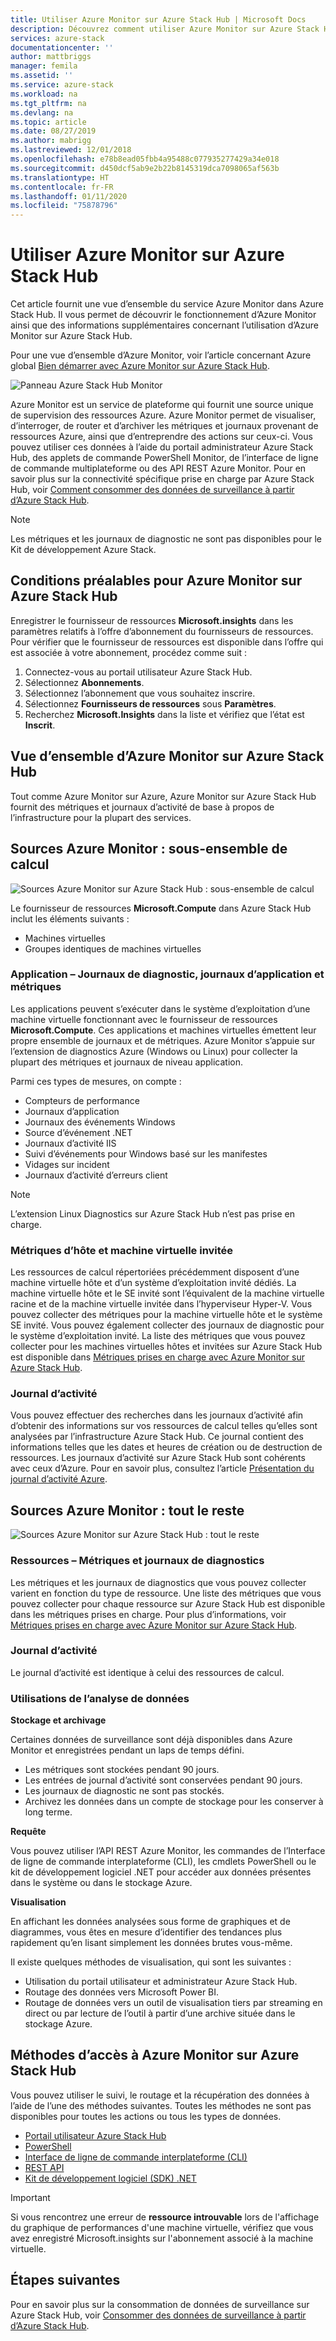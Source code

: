 ```yaml
---
title: Utiliser Azure Monitor sur Azure Stack Hub | Microsoft Docs
description: Découvrez comment utiliser Azure Monitor sur Azure Stack Hub.
services: azure-stack
documentationcenter: ''
author: mattbriggs
manager: femila
ms.assetid: ''
ms.service: azure-stack
ms.workload: na
ms.tgt_pltfrm: na
ms.devlang: na
ms.topic: article
ms.date: 08/27/2019
ms.author: mabrigg
ms.lastreviewed: 12/01/2018
ms.openlocfilehash: e78b8ead05fbb4a95488c077935277429a34e018
ms.sourcegitcommit: d450dcf5ab9e2b22b8145319dca7098065af563b
ms.translationtype: HT
ms.contentlocale: fr-FR
ms.lasthandoff: 01/11/2020
ms.locfileid: "75878796"
---
```

# <a name="use-azure-monitor-on-azure-stack-hub"></a>Utiliser Azure Monitor sur Azure Stack Hub

Cet article fournit une vue d’ensemble du service Azure Monitor dans Azure Stack Hub. Il vous permet de découvrir le fonctionnement d’Azure Monitor ainsi que des informations supplémentaires concernant l’utilisation d’Azure Monitor sur Azure Stack Hub. 

Pour une vue d’ensemble d’Azure Monitor, voir l’article concernant Azure global [Bien démarrer avec Azure Monitor sur Azure Stack Hub](https://docs.microsoft.com/azure/monitoring-and-diagnostics/monitoring-get-started).

![Panneau Azure Stack Hub Monitor](./media/azure-stack-metrics-azure-data/azs-monitor.png)

Azure Monitor est un service de plateforme qui fournit une source unique de supervision des ressources Azure. Azure Monitor permet de visualiser, d’interroger, de router et d’archiver les métriques et journaux provenant de ressources Azure, ainsi que d’entreprendre des actions sur ceux-ci. Vous pouvez utiliser ces données à l’aide du portail administrateur Azure Stack Hub, des applets de commande PowerShell Monitor, de l’interface de ligne de commande multiplateforme ou des API REST Azure Monitor. Pour en savoir plus sur la connectivité spécifique prise en charge par Azure Stack Hub, voir [Comment consommer des données de surveillance à partir d’Azure Stack Hub](azure-stack-metrics-monitor.md).

> [!Note]
> Les métriques et les journaux de diagnostic ne sont pas disponibles pour le Kit de développement Azure Stack.

## <a name="prerequisites-for-azure-monitor-on-azure-stack-hub"></a>Conditions préalables pour Azure Monitor sur Azure Stack Hub

Enregistrer le fournisseur de ressources **Microsoft.insights** dans les paramètres relatifs à l’offre d’abonnement du fournisseurs de ressources. Pour vérifier que le fournisseur de ressources est disponible dans l’offre qui est associée à votre abonnement, procédez comme suit :

1. Connectez-vous au portail utilisateur Azure Stack Hub.
2. Sélectionnez **Abonnements**.
3. Sélectionnez l’abonnement que vous souhaitez inscrire.
4. Sélectionnez **Fournisseurs de ressources** sous **Paramètres**. 
5. Recherchez **Microsoft.Insights** dans la liste et vérifiez que l’état est **Inscrit**.

## <a name="overview-of-azure-monitor-on-azure-stack-hub"></a>Vue d’ensemble d’Azure Monitor sur Azure Stack Hub

Tout comme Azure Monitor sur Azure, Azure Monitor sur Azure Stack Hub fournit des métriques et journaux d’activité de base à propos de l’infrastructure pour la plupart des services.

## <a name="azure-monitor-sources-compute-subset"></a>Sources Azure Monitor : sous-ensemble de calcul

![Sources Azure Monitor sur Azure Stack Hub : sous-ensemble de calcul](media//azure-stack-metrics-azure-data/azs-monitor-computersubset.png)

Le fournisseur de ressources **Microsoft.Compute** dans Azure Stack Hub inclut les éléments suivants :
 - Machines virtuelles 
 - Groupes identiques de machines virtuelles

### <a name="application---diagnostics-logs-app-logs-and-metrics"></a>Application – Journaux de diagnostic, journaux d’application et métriques

Les applications peuvent s’exécuter dans le système d’exploitation d’une machine virtuelle fonctionnant avec le fournisseur de ressources **Microsoft.Compute**. Ces applications et machines virtuelles émettent leur propre ensemble de journaux et de métriques. Azure Monitor s’appuie sur l’extension de diagnostics Azure (Windows ou Linux) pour collecter la plupart des métriques et journaux de niveau application.

Parmi ces types de mesures, on compte :
 - Compteurs de performance
 - Journaux d’application
 - Journaux des événements Windows
 - Source d’événement .NET
 - Journaux d’activité IIS
 - Suivi d’événements pour Windows basé sur les manifestes
 - Vidages sur incident
 - Journaux d’activité d’erreurs client

> [!Note]  
> L’extension Linux Diagnostics sur Azure Stack Hub n’est pas prise en charge.

### <a name="host-and-guest-vm-metrics"></a>Métriques d’hôte et machine virtuelle invitée

Les ressources de calcul répertoriées précédemment disposent d’une machine virtuelle hôte et d’un système d’exploitation invité dédiés. La machine virtuelle hôte et le SE invité sont l’équivalent de la machine virtuelle racine et de la machine virtuelle invitée dans l’hyperviseur Hyper-V. Vous pouvez collecter des métriques pour la machine virtuelle hôte et le système SE invité. Vous pouvez également collecter des journaux de diagnostic pour le système d’exploitation invité. La liste des métriques que vous pouvez collecter pour les machines virtuelles hôtes et invitées sur Azure Stack Hub est disponible dans [Métriques prises en charge avec Azure Monitor sur Azure Stack Hub](azure-stack-metrics-supported.md). 

### <a name="activity-log"></a>Journal d’activité

Vous pouvez effectuer des recherches dans les journaux d’activité afin d’obtenir des informations sur vos ressources de calcul telles qu’elles sont analysées par l’infrastructure Azure Stack Hub. Ce journal contient des informations telles que les dates et heures de création ou de destruction de ressources. Les journaux d’activité sur Azure Stack Hub sont cohérents avec ceux d’Azure. Pour en savoir plus, consultez l’article [Présentation du journal d’activité Azure](https://docs.microsoft.com/azure/monitoring-and-diagnostics/monitoring-overview-activity-logs). 


## <a name="azure-monitor-sources-everything-else"></a>Sources Azure Monitor : tout le reste

![Sources Azure Monitor sur Azure Stack Hub : tout le reste](media//azure-stack-metrics-azure-data/azs-monitor-othersubset.png)

### <a name="resources---metrics-and-diagnostics-logs"></a>Ressources – Métriques et journaux de diagnostics

Les métriques et les journaux de diagnostics que vous pouvez collecter varient en fonction du type de ressource. Une liste des métriques que vous pouvez collecter pour chaque ressource sur Azure Stack Hub est disponible dans les métriques prises en charge. Pour plus d’informations, voir [Métriques prises en charge avec Azure Monitor sur Azure Stack Hub](azure-stack-metrics-supported.md).

### <a name="activity-log"></a>Journal d’activité

Le journal d’activité est identique à celui des ressources de calcul. 

### <a name="uses-for-monitoring-data"></a>Utilisations de l’analyse de données

**Stockage et archivage**  

Certaines données de surveillance sont déjà disponibles dans Azure Monitor et enregistrées pendant un laps de temps défini. 
 - Les métriques sont stockées pendant 90 jours. 
 - Les entrées de journal d’activité sont conservées pendant 90 jours. 
 - Les journaux de diagnostic ne sont pas stockés.
 - Archivez les données dans un compte de stockage pour les conserver à long terme.

**Requête**  

Vous pouvez utiliser l’API REST Azure Monitor, les commandes de l’Interface de ligne de commande interplateforme (CLI), les cmdlets PowerShell ou le kit de développement logiciel .NET pour accéder aux données présentes dans le système ou dans le stockage Azure. 

**Visualisation**

En affichant les données analysées sous forme de graphiques et de diagrammes, vous êtes en mesure d’identifier des tendances plus rapidement qu’en lisant simplement les données brutes vous-même. 

Il existe quelques méthodes de visualisation, qui sont les suivantes :
 - Utilisation du portail utilisateur et administrateur Azure Stack Hub.
 - Routage des données vers Microsoft Power BI.
 - Routage de données vers un outil de visualisation tiers par streaming en direct ou par lecture de l’outil à partir d’une archive située dans le stockage Azure.

## <a name="methods-of-accessing-azure-monitor-on-azure-stack-hub"></a>Méthodes d’accès à Azure Monitor sur Azure Stack Hub

Vous pouvez utiliser le suivi, le routage et la récupération des données à l’aide de l’une des méthodes suivantes. Toutes les méthodes ne sont pas disponibles pour toutes les actions ou tous les types de données. 

 - [Portail utilisateur Azure Stack Hub ](azure-stack-use-portal.md)
 - [PowerShell](https://docs.microsoft.com/azure/monitoring-and-diagnostics/insights-powershell-samples)
 - [Interface de ligne de commande interplateforme (CLI)](https://docs.microsoft.com/azure/monitoring-and-diagnostics/insights-cli-samples)
 - [REST API](https://docs.microsoft.com/rest/api/monitor)
 - [Kit de développement logiciel (SDK) .NET](https://www.nuget.org/packages/Microsoft.Azure.Management.Monitor)

> [!Important]  
> Si vous rencontrez une erreur de **ressource introuvable** lors de l'affichage du graphique de performances d'une machine virtuelle, vérifiez que vous avez enregistré Microsoft.insights sur l'abonnement associé à la machine virtuelle.

## <a name="next-steps"></a>Étapes suivantes

Pour en savoir plus sur la consommation de données de surveillance sur Azure Stack Hub, voir [Consommer des données de surveillance à partir d’Azure Stack Hub](azure-stack-metrics-monitor.md).

